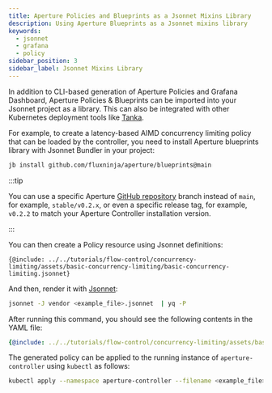 ```yaml
---
title: Aperture Policies and Blueprints as a Jsonnet Mixins Library
description: Using Aperture Blueprints as a Jsonnet mixins library
keywords:
  - jsonnet
  - grafana
  - policy
sidebar_position: 3
sidebar_label: Jsonnet Mixins Library
---
```


In addition to CLI-based generation of Aperture Policies and Grafana Dashboard,
Aperture Policies & Blueprints can be imported into your Jsonnet project as a
library. This can also be integrated with other Kubernetes deployment tools like
[Tanka][tk].

For example, to create a latency-based AIMD concurrency limiting policy that can
be loaded by the controller, you need to install Aperture blueprints library
with Jsonnet Bundler in your project:

```sh
jb install github.com/fluxninja/aperture/blueprints@main
```

:::tip

You can use a specific Aperture
[GitHub repository](https://github.com/fluxninja/aperture) branch instead of
`main`, for example, `stable/v0.2.x`, or even a specific release tag, for
example, `v0.2.2` to match your Aperture Controller installation version.

:::

You can then create a Policy resource using Jsonnet definitions:

```jsonnet
{@include: ../../tutorials/flow-control/concurrency-limiting/assets/basic-concurrency-limiting/basic-concurrency-limiting.jsonnet}
```

And then, render it with [Jsonnet][jsonnet]:

```sh
jsonnet -J vendor <example_file>.jsonnet  | yq -P
```

After running this command, you should see the following contents in the YAML
file:

```yaml
{@include: ../../tutorials/flow-control/concurrency-limiting/assets/basic-concurrency-limiting/basic-concurrency-limiting.yaml}
```

The generated policy can be applied to the running instance of
`aperture-controller` using `kubectl` as follows:

```sh
kubectl apply --namespace aperture-controller --filename <example_file>.yaml
```

[jsonnet]: https://jsonnet.org/
[tk]: https://tanka.dev/
